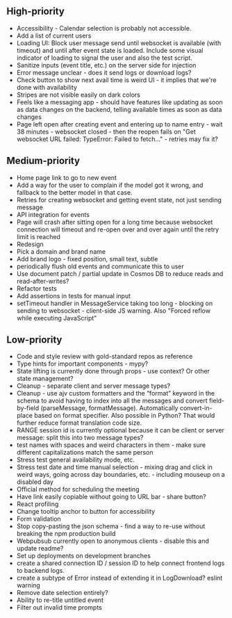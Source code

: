 ## High-priority

* Accessibility - Calendar selection is probably not accessible.
* Add a list of current users
* Loading UI: Block user message send until websocket is available (with timeout) and until after event state is loaded. Include some visual indicator of loading to signal the user and also the test script.
* Sanitize inputs (event title, etc.) on the server side for injection
* Error message unclear - does it send logs or download logs?
* Check button to show next avail time is weird UI - it implies that we're done with availability
* Stripes are not visible easily on dark colors
* Feels like a messaging app - should have features like updating as soon as data changes on the backend, telling available times as soon as data changes
* Page left open after creating event and entering up to name entry - wait 38 minutes - websocket closed - then the reopen fails on "Get websocket URL failed: TypeError: Failed to fetch..." - retries may fix it?

## Medium-priority

* Home page link to go to new event
* Add a way for the user to complain if the model got it wrong, and fallback to the better model in that case.
* Retries for creating websocket and getting event state, not just sending message
* API integration for events
* Page will crash after sitting open for a long time because websocket connection will timeout and re-open over and over again until the retry limit is reached
* Redesign
* Pick a domain and brand name
* Add brand logo - fixed position, small text, subtle
* periodically flush old events and communicate this to user
* Use document patch / partial update in Cosmos DB to reduce reads and read-after-writes?
* Refactor tests
* Add assertions in tests for manual input
* setTimeout handler in MessageService taking too long - blocking on sending to websocket - client-side JS warning. Also "Forced reflow while executing JavaScript"

## Low-priority

* Code and style review with gold-standard repos as reference
* Type hints for important components - mypy?
* State lifting is currently done through props - use context? Or other state management?
* Cleanup - separate client and server message types?
* Cleanup - use ajv custom formatters and the “format” keyword in the schema to avoid having to index into all the messages and convert field-by-field (parseMessage, formatMessage). Automatically convert-in-place based on format specifier. Also possible in Python? That would further reduce format translation code size.
* RANGE session id is currently optional because it can be client or server message: split this into two message types?
* test names with spaces and weird characters in them - make sure different capitalizations match the same person
* Stress test general availability mode, etc.
* Stress test date and time manual selection - mixing drag and click in weird ways, going across day boundaries, etc. - including mouseup on a disabled day
* Official method for scheduling the meeting
* Have link easily copiable without going to URL bar - share button?
* React profiling
* Change tooltip anchor to button for accessibility
* Form validation
* Stop copy-pasting the json schema - find a way to re-use without breaking the npm production build
* Webpubsub currently open to anonymous clients - disable this and update readme?
* Set up deployments on development branches
* create a shared connection ID / session ID to help connect frontend logs to backend logs.
* create a subtype of Error instead of extending it in LogDownload? eslint warning
* Remove date selection entirely?
* Ability to re-title untitled event
* Filter out invalid time prompts